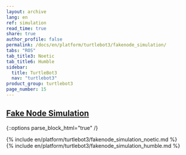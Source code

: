```yaml
---
layout: archive
lang: en
ref: simulation
read_time: true
share: true
author_profile: false
permalink: /docs/en/platform/turtlebot3/fakenode_simulation/
tabs: "ROS"
tab_title3: Noetic
tab_title6: Humble
sidebar:
  title: TurtleBot3
  nav: "turtlebot3"
product_group: turtlebot3
page_number: 15
---
```


<style>body {counter-reset: h1 6 !important;}</style>
<div style="counter-reset: h2 3"></div>

<!--[dummy Header 1]>
  <h1 id="dummy">Simulation</h1>
  <h2 id="dummy">Fake Node</h2>
  <p class="dummy_content">TurtleBot3 Fake Node Package</p>
<![end dummy Header 1]-->

## [Fake Node Simulation](#fake-node-simulation)

{::options parse_block_html="true" /}

<!-- <section data-id="{{ page.tab_title1 }}" class="tab_contents">
{% include en/platform/turtlebot3/fakenode_simulation_kinetic.md %}
</section> -->

<!-- <section data-id="{{ page.tab_title2 }}" class="tab_contents">
{% include en/platform/turtlebot3/fakenode_simulation_melodic.md %}
</section> -->

<section data-id="{{ page.tab_title3 }}" class="tab_contents">
{% include en/platform/turtlebot3/fakenode_simulation_noetic.md %}
</section>

<!-- <section data-id="{{ page.tab_title4 }}" class="tab_contents">
{% include en/platform/turtlebot3/fakenode_simulation_dashing.md %}
</section> -->

<!-- <section data-id="{{ page.tab_title5 }}" class="tab_contents">
{% include en/platform/turtlebot3/fakenode_simulation_foxy.md %}
</section> -->

<section data-id="{{ page.tab_title6 }}" class="tab_contents">
{% include en/platform/turtlebot3/fakenode_simulation_humble.md %}
</section>

<!-- <section data-id="{{ page.tab_title6 }}" class="tab_contents">

**NOTE**: This feature is availabe for Kinetic, Noetic, Dashing, Foxy. 
{: .notice}

</section> -->

